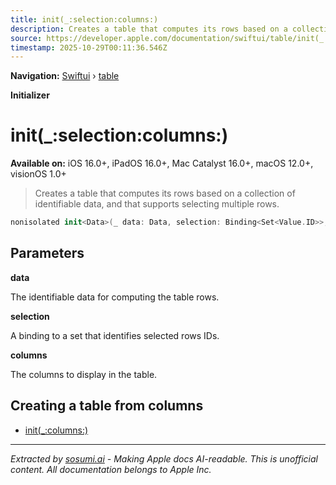 ```yaml
---
title: init(_:selection:columns:)
description: Creates a table that computes its rows based on a collection of identifiable data, and that supports selecting multiple rows.
source: https://developer.apple.com/documentation/swiftui/table/init(_:selection:columns:)
timestamp: 2025-10-29T00:11:36.546Z
---
```


**Navigation:** [Swiftui](/documentation/swiftui) › [table](/documentation/swiftui/table)

**Initializer**

# init(_:selection:columns:)

**Available on:** iOS 16.0+, iPadOS 16.0+, Mac Catalyst 16.0+, macOS 12.0+, visionOS 1.0+

> Creates a table that computes its rows based on a collection of identifiable data, and that supports selecting multiple rows.

```swift
nonisolated init<Data>(_ data: Data, selection: Binding<Set<Value.ID>>, @TableColumnBuilder<Value, Never> columns: () -> Columns) where Rows == TableForEachContent<Data>, Data : RandomAccessCollection, Columns.TableRowValue == Data.Element
```

## Parameters

**data**

The identifiable data for computing the table rows.



**selection**

A binding to a set that identifies selected rows IDs.



**columns**

The columns to display in the table.



## Creating a table from columns

- [init(_:columns:)](/documentation/swiftui/table/init(_:columns:))

---

*Extracted by [sosumi.ai](https://sosumi.ai) - Making Apple docs AI-readable.*
*This is unofficial content. All documentation belongs to Apple Inc.*
